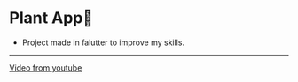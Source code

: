 # Plant App🌼
- Project made in falutter to improve my skills.
---
[Video from youtube](https://www.youtube.com/watch?v=LN668OAUrK4)